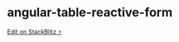 # angular-table-reactive-form

[Edit on StackBlitz ⚡️](https://stackblitz.com/edit/angular-table-reactive-form)
